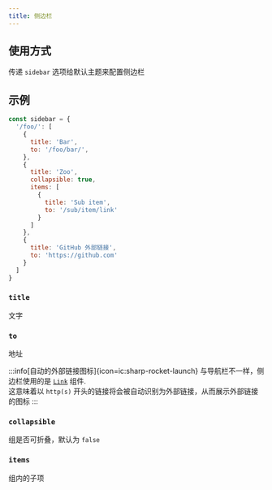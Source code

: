 ```yaml
---
title: 侧边栏
---
```


## 使用方式

传递 `sidebar` 选项给默认主题来配置侧边栏

## 示例

```js
const sidebar = {
  '/foo/': [
    {
      title: 'Bar',
      to: '/foo/bar/',
    },
    {
      title: 'Zoo',
      collapsible: true,
      items: [
        {
          title: 'Sub item',
          to: '/sub/item/link'
        }
      ]
    },
    {
      title: 'GitHub 外部链接',
      to: 'https://github.com'
    }
  ]
}
```

### `title`

文字

### `to`

地址

:::info[自动的外部链接图标]{icon=ic:sharp-rocket-launch}
与导航栏不一样，侧边栏使用的是 [`Link`](/guide/default-theme/builtin-components/#Link) 组件.  
这意味着以 `http(s)` 开头的链接将会被自动识别为外部链接，从而展示外部链接的图标
:::

### `collapsible`

组是否可折叠，默认为 `false`

### `items`

组内的子项